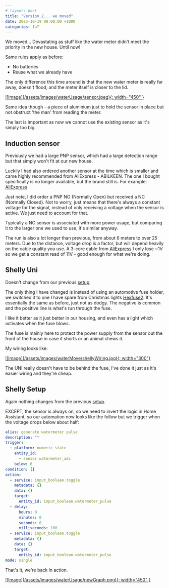 ```yaml
---
# layout: post
title: "Version 2... we moved"
date: 2025-10-19 00:00:00 +1000
categories: IoT
---
```


We moved... Devastating as stuff like the water meter didn't meet the priority
in the new house. Until now!

Same rules apply as before:

- No batteries
- Reuse what we already have

The only difference this time around is that the new water meter is really far
away, doesn't flood, and the meter itself is closer to the lid.

<a href="/assets/images/waterUsage/sensor.jpeg">
  ![Image](/assets/images/waterUsage/sensor.jpeg){: width="450" }
</a>

Same idea though - a piece of aluminium just to hold the sensor in place
but not obstruct 'the man' from reading the meter.

The last is important as now we cannot use the existing sensor as it's simply
too big.

## Induction sensor

Previously we had a large PNP sensor, which had a large detection range but
that simply won't fit at our new house.

Luckily I had also ordered another sensor at the time which is smaller and
came highly recommended from AliExpress - ABILKEEN. The one I bought
specifically is no longer available, but the brand still is. For example:
[AliExpress](https://www.aliexpress.com/item/1005008293144678.html?spm=a2g0o.productlist.main.1.47821AJa1AJaLU&algo_pvid=b7e023d4-2bf4-4887-9b6c-559037a49209&pdp_ext_f=%7B%22order%22%3A%22-1%22%2C%22eval%22%3A%221%22%2C%22fromPage%22%3A%22search%22%7D&utparam-url=scene%3Asearch%7Cquery_from%3A%7Cx_object_id%3A1005008293144678%7C_p_origin_prod%3A)

Just note, I did order a PNP NO (Normally Open) but received a NC (Normally
Closed). Not to worry, just means that there's always a constant voltage for
the signal, instead of only receiving a voltage when the sensor is active.
We just need to account for that.

Typically a NC sensor is associated with more power usage, but comparing it to
the larger one we used to use, it's similar anyway.

The run is also a lot longer than previous, from about 6 meters to over 25
meters. Due to the distance, voltage drop is a factor, but will depend heavily
on the cable quality you use. A 3-core cable from [AliExpress](https://www.aliexpress.com/item/4000567876582.html?spm=a2g0o.order_list.order_list_main.30.699a180235hXQX)
I only lose ~1V so we get a constant read of 11V - good enough for what we're
doing.

## Shelly Uni

Doesn't change from our previous [setup](2024-07-18-monitoring-water-usage.markdown).

The only thing I have changed is instead of using an automotive fuse holder, we
switched it to one I have spare from Christmas lights [Hexfuse2](https://www.hansonelectronics.com.au/product/hexfuse2/).
It's essentially the same as before, just not as dodgy. The negative is common
and the positive line is what's run through the fuse.

I like it better as it just better in our housing, and even has a light
which activates when the fuse blows.

The fuse is mainly here to protect the power supply from the sensor out the
front of the house in case it shorts or an animal chews it.

My wiring looks like:

<a href="/assets/images/waterMove/shellyWiring.jpg">
  ![Image](/assets/images/waterMove/shellyWiring.jpg){: width="300"}
</a>

The UNI really doesn't have to be behind the fuse, I've done it just as it's
easier wiring and they're cheap.

## Shelly Setup

Again nothing changes from the previous [setup](2024-07-18-monitoring-water-usage.markdown).

EXCEPT, the sensor is always on, so we need to invert the logic in Home
Assistant, so our automation now looks like the follow but we trigger when the
voltage drops below about half:

```yaml
alias: generate watermeter pulse
description: ""
trigger:
  - platform: numeric_state
    entity_id:
      - sensor.watermeter_adc
    below: 6
condition: []
action:
  - service: input_boolean.toggle
    metadata: {}
    data: {}
    target:
      entity_id: input_boolean.watermeter_pulse
  - delay:
      hours: 0
      minutes: 0
      seconds: 0
      milliseconds: 100
  - service: input_boolean.toggle
    metadata: {}
    data: {}
    target:
      entity_id: input_boolean.watermeter_pulse
mode: single
```

That's it, we're back in action.

<a href="/assets/images/waterUsage/newGraph.png">
  ![Image](/assets/images/waterUsage/newGraph.png){: width="450" }
</a>

